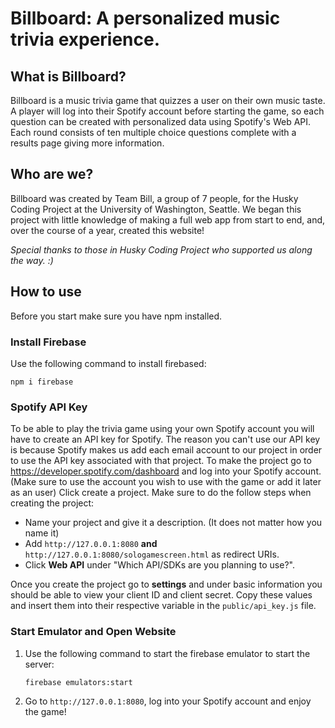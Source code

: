 # Billboard: A personalized music trivia experience.

## What is Billboard?
Billboard is a music trivia game that quizzes a user on their own music taste. A player will log into their Spotify account before starting the game, so each question can be created with personalized data using Spotify's Web API. Each round consists of ten multiple choice questions complete with a results page giving more information.

## Who are we?
Billboard was created by Team Bill, a group of 7 people, for the Husky Coding Project at the University of Washington, Seattle. We began this project with little knowledge of making a full web app from start to end, and, over the course of a year, created this website!

*Special thanks to those in Husky Coding Project who supported us along the way. :)*

## How to use
Before you start make sure you have npm installed.

### Install Firebase
Use the following command to install firebased:

```npm i firebase```

### Spotify API Key
To be able to play the trivia game using your own Spotify account you will have to create an API key for Spotify. The reason you can't use our API key is because Spotify makes us add each email account to our project in order to use the API key associated with that project. To make the project go to https://developer.spotify.com/dashboard and log into your Spotify account. (Make sure to use the account you wish to use with the game or add it later as an user) Click create a project. Make sure to do the follow steps when creating the project:
    
- Name your project and give it a description. (It does not matter how you name it)
- Add `http://127.0.0.1:8080` **and** `http://127.0.0.1:8080/sologamescreen.html` as redirect URIs.
- Click **Web API** under "Which API/SDKs are you planning to use?".

Once you create the project go to **settings** and under basic information you should be able to view your client ID and client secret. Copy these values and insert them into their respective variable in the `public/api_key.js` file.

### Start Emulator and Open Website
1. Use the following command to start the firebase emulator to start the server:

    ```firebase emulators:start```

2. Go to `http://127.0.0.1:8080`, log into your Spotify account and enjoy the game!